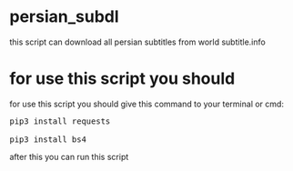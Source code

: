 # persian_subdl
this script can download all persian subtitles from  world subtitle.info
<h1>
  for use this script you should</h1>
for use this script you should give this command to your terminal or cmd:
<pre>
pip3 install requests<br>
pip3 install bs4
</pre>
after this you can run this script
